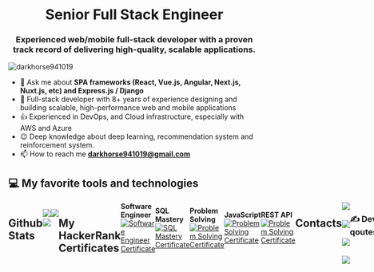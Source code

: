 <h1 align="center">Senior Full Stack Engineer</h1>
<h3 align="center">Experienced web/mobile full-stack developer with a proven track record of delivering high-quality, scalable applications.</h3>

<p align="left"> <img src="https://komarev.com/ghpvc/?username=darkhorse941019&label=Profile%20views&color=0e75b6&style=flat" alt="darkhorse941019" /> </p>

- 💬 Ask me about **SPA frameworks (React, Vue.js, Angular, Next.js, Nuxt.js, etc) and Express.js / Django**
- 🔭 Full-stack developer with 8+ years of experience designing and building scalable, high-performance web and mobile applications
- 👍 Experienced in DevOps, and Cloud infrastructure, especially with AWS and Azure
- 😉 Deep knowledge about deep learning, recommendation system and reinforcement system.
- 📫 How to reach me **darkhorse941019@gmail.com**

## 💻 My favorite tools and technologies
<div style="display: flex; align-items: flex-start; align: center">
<table align="center">
  <tr>
    <td align="center" width="96">
      <img src="https://techstack-generator.vercel.app/python-icon.svg" alt="Python" width="48" height="48" />
      <br><b>Python</b>
    </td>
    <td align="center" width="96">
      <img src="https://techstack-generator.vercel.app/js-icon.svg" alt="JavaScript" width="48" height="48" />
      <br><b>JavaScript</b>
    </td>
    <td align="center" width="96">
      <img src="https://techstack-generator.vercel.app/ts-icon.svg" alt="TypeScript" width="48" height="48" />
      <br><b>TypeScript</b>
    </td>
    <td align="center" width="96">
      <img src="https://cdn.jsdelivr.net/gh/devicons/devicon@latest/icons/go/go-original-wordmark.svg" alt="Go" width="48" height="48" />
      <br><b>Go</b>
    </td>
    <td align="center" width="96">
      <img src="https://techstack-generator.vercel.app/cpp-icon.svg" alt="C++" width="48" height="48" />
      <br><b>C++</b>
    </td>
    <td align="center" width="96">
      <img src="https://techstack-generator.vercel.app/csharp-icon.svg" alt="C#" width="48" height="48" />
      <br><b>C#</b>
    </td>
    <td align="center"  width="96">
      <img src="https://raw.githubusercontent.com/devicons/devicon/master/icons/java/java-original.svg" width="48" height="48" alt="Java" />
      <br><b>Java</b>
    </td>
    <td align="center" width="96">
      <img src="https://skillicons.dev/icons?i=php" width="48" height="48" alt="PHP" />
      <br><b>PHP</b>
    </td>
    <td align="center" width="96"> 
      <img src="https://user-images.githubusercontent.com/25181517/192108372-f71d70ac-7ae6-4c0d-8395-51d8870c2ef0.png" width="48" height="48" alt="Git" />
      <br><b>Git</b>
    </td>
  </tr>
  <tr>
    <td align="center" width="96">
      <img src="https://techstack-generator.vercel.app/react-icon.svg" alt="React" width="48" height="48" />
      <br><b>React</b>
    </td>
    <td align="center" width="96">
      <img src="https://skillicons.dev/icons?i=vue" width="48" height="48" alt="Vue" />
      <br><b>Vue</b>
    </td>
    <td align="center" width="96">
      <img src="https://angular.io/assets/images/logos/angular/angular.svg" width="48" height="48" alt="Angular" />
      <br><b>Angular</b>
    </td>
    <td align="center" width="96">
      <img src="https://techstack-generator.vercel.app/django-icon.svg" alt="Django" width="48" height="48" />
      <br>Django
    </td>
    <td align="center" width="96">
      <img src="https://raw.githubusercontent.com/devicons/devicon/master/icons/dot-net/dot-net-original-wordmark.svg" width="48" height="48" alt=".NET" />
      <br><b>.NET</b>
    </td>
    <td align="center" width="96">
      <img src="https://cdn.jsdelivr.net/gh/devicons/devicon@latest/icons/dotnetcore/dotnetcore-original.svg" width="48" height="48" alt=".NET Core" />
      <br><b>.NET Core</b>
    </td>
    <td align="center" width="96">
      <img src="https://cdn.worldvectorlogo.com/logos/nextjs-2.svg" width="48" height="48" alt="Next.js" />
      <br><b>Next.js</b>
    </td>
    <td align="center" width="96">
      <img src="https://skillicons.dev/icons?i=nodejs" width="48" height="48" alt="Node.js" />
      <br><b>Node.js</b>
    </td>
    <td align="center" width="96">
      <img src="https://www.vectorlogo.zone/logos/nuxtjs/nuxtjs-icon.svg" width="48" height="48" alt="Nuxt.js" />
      <br><b>Nuxt.js</b>
    </td>
  </tr>
  <tr>
    <td align="center" width="96">
      <img src="https://reactnative.dev/img/header_logo.svg" width="48" height="48" alt="React Native" />
      <br><b>React Native</b>
    </td>
    <td align="center"  width="96">
      <img src="https://cdn.jsdelivr.net/gh/devicons/devicon@latest/icons/materialui/materialui-original.svg" width="48" height="48" alt="Material UI"/>
      <br><b>Material UI</b>
    </td>
    <td align="center" width="96">
      <img src="https://cdn.jsdelivr.net/gh/devicons/devicon@latest/icons/antdesign/antdesign-original.svg" width="48" height="48" alt="AntDesign" />
      <br><b>Ant Design</b>
    </td>
    <td align="center"  width="96">
      <img src="https://skillicons.dev/icons?i=laravel" width="48" height="48" alt="Laravel" />
      <br><b>Laravel</b>
    </td>
    <td align="center" width="96">
      <img src="https://www.vectorlogo.zone/logos/flutterio/flutterio-icon.svg" width="48" height="48" alt="Flutter" />
      <br><b>Flutter</b>
    </td>
    <td align="center" width="96">
      <img src="https://skillicons.dev/icons?i=css" width="48" height="48" alt="CSS" />
      <br><b>CSS</b>
    </td>
    <td align="center" width="96">
      <img src="https://skillicons.dev/icons?i=tailwind" width="48" height="48" alt="Tailwind CSS" />
      <br><b>Tailwind CSS</b>
    </td>
    <td align="center"  width="96">
      <img src="https://skillicons.dev/icons?i=bootstrap" width="48" height="48" alt="Bootstrap" />
      <br><b>Bootstrap</b>
    </td>
    <td align="center" width="96">
      <img src="https://skillicons.dev/icons?i=jquery" width="48" height="48" alt="jQuery" />
      <br><b>jQuery</b>
    </td>
  </tr>
  <tr>
    <td align="center" width="96">
      <img src="https://raw.githubusercontent.com/devicons/devicon/master/icons/backbonejs/backbonejs-original-wordmark.svg" width="48" height="48" alt="Backbone.js" />
      <br><b>Backbone.js</b>
    </td>
    <td align="center" width="96">
      <img src="https://raw.githubusercontent.com/devicons/devicon/master/icons/express/express-original-wordmark.svg" width="48" height="48" alt="Express.js" />
      <br><b>Express.js</b>
    </td>
    <td align="center" width="96">
      <img src="https://skillicons.dev/icons?i=graphql" width="48" height="48" alt="GraphQL" />
      <br><b>GraphQL</b>
    </td>
    <td align="center" width="96">
      <img src="https://cdn.jsdelivr.net/gh/devicons/devicon@latest/icons/nestjs/nestjs-original.svg" width="48" height="48" alt="GraphQL" />
      <br><b>Nest.js</b>
    </td>
    <td align="center" width="96">
      <img src="https://cdn.jsdelivr.net/gh/devicons/devicon@latest/icons/spring/spring-original.svg" width="48" height="48" alt="GraphQL" />
      <br><b>Spring</b>
    </td>
    <td align="center" width="96">
      <img src="https://cdn.jsdelivr.net/gh/devicons/devicon@latest/icons/electron/electron-original.svg" width="48" height="48" alt="Electron.js" />
      <br><b>Electron.js</b>
    </td>
    <td align="center" width="96">
      <img src="https://cdn.jsdelivr.net/gh/devicons/devicon@latest/icons/webpack/webpack-original.svg" width="48" height="48" alt="Webpack" />
      <br><b>Webpack</b>
    </td>
    <td align="center" width="96">
      <img src="https://techstack-generator.vercel.app/mysql-icon.svg" width="48" height="48" alt="MySQL" />
      <br><b>MySQL</b>
    </td>
    <td align="center" width="96">
      <img src="https://skillicons.dev/icons?i=postgres" width="48" height="48" alt="PostgreSQL" />
      <br><b>PostgreSQL</b>
    </td>
  </tr>
  <tr>
    <td align="center" width="96">
      <img src="https://skillicons.dev/icons?i=mongodb" width="48" height="48" alt="MongoDB" />
      <br><b>MongoDB</b>
    </td>
    <td align="center" width="96">
      <img src="https://raw.githubusercontent.com/devicons/devicon/master/icons/redis/redis-original-wordmark.svg" width="48" height="48" alt="Redis" />
      <br><b>Redis</b>
    </td>
    <td align="center" width="96">
      <img src="https://www.vectorlogo.zone/logos/firebase/firebase-icon.svg" width="48" height="48" alt="Firebase" />
      <br><b>Firebase</b>
    </td>
    <td align="center" width="96">
      <img src="https://cdn.jsdelivr.net/gh/devicons/devicon@latest/icons/sqlite/sqlite-original.svg" alt="Sqlite" width="48" height="48" />
      <br><b>Sqlite</b>
    </td>
    <td align="center" width="96">
      <img src="https://cdn.jsdelivr.net/gh/devicons/devicon@latest/icons/microsoftsqlserver/microsoftsqlserver-original.svg" alt="Microsoft SQL Server" width="48" height="48" />
      <br><b>MS SQL Server</b>
    </td>
    <td align="center" width="96">
      <img src="https://techstack-generator.vercel.app/aws-icon.svg" alt="AWS" width="48" height="48" />
      <br><b>AWS</b>
    </td>
    <td align="center" width="96">
      <img src="https://cdn.jsdelivr.net/gh/devicons/devicon@latest/icons/azure/azure-original.svg" alt="Microsoft Azure" width="48" height="48" />
      <br><b>Microsoft Azure</b>
    </td>
    <td align="center" width="96">
      <img src="https://cdn.jsdelivr.net/gh/devicons/devicon@latest/icons/heroku/heroku-original.svg" width="48" height="48" alt="Heroku" />
      <br><b>Heroku</b>
    </td>
    <td align="center" width="96">
      <img src="https://cdn.jsdelivr.net/gh/devicons/devicon@latest/icons/vercel/vercel-original.svg" alt="Vercel" width="48" height="48" />
      <br><b>Vercel</b>
    </td>
  </tr>
</table>
  
## Github Stats
<p align = "center">
  <img src = "https://github-readme-stats.vercel.app/api?username=darkhorse941019&show_icons=true&&include_all_commits=true&count_private=true&theme=light&line_height=27">
  <img src = "https://github-readme-stats.vercel.app/api/top-langs/?username=darkhorse941019&langs_count=8&layout=compact&theme=light&include_all_commits=true&line_height=27">
  </a>
  
<p align="center" style="margin-bottom: 10px;">
    <img src="https://github-profile-trophy.vercel.app/?username=darkhorse941019&column=7&theme=light"/>
</p>
</p>
</details>

## My HackerRank Certificates
<div style="display: flex; justify-content: center; align-items: center;">
    <div>
        <b>Software Engineer</b>
        <a href="https://www.hackerrank.com/certificates/a6ea21293320">
            <img src="https://img.shields.io/badge/View_Certificate-0077B5?style=for-the-badge&logo=hackerrank&logoColor=white" alt="Software Engineer Certificate" />
        </a>
    </div>
    <div>
        <b>SQL Mastery</b>
        <a href="https://www.hackerrank.com/certificates/6bf29e1e2e84">
            <img src="https://img.shields.io/badge/View_Certificate-0077B5?style=for-the-badge&logo=hackerrank&logoColor=white" alt="SQL Mastery Certificate"/>
        </a>
    </div>
    <div>
        <b>Problem Solving</b>
        <a href="https://www.hackerrank.com/certificates/5917ef6ebe6a">
            <img src="https://img.shields.io/badge/View_Certificate-0077B5?style=for-the-badge&logo=hackerrank&logoColor=white" alt="Problem Solving Certificate"/>
        </a>
    </div>
    <div>
        <b>JavaScript</b>
        <a href="https://www.hackerrank.com/certificates/b6c8372f3d1a">
            <img src="https://img.shields.io/badge/View_Certificate-0077B5?style=for-the-badge&logo=hackerrank&logoColor=white" alt="Problem Solving Certificate"/>
        </a>
    </div>
    <div>
      <b>REST API</b>
      <a href="https://www.hackerrank.com/certificates/5972dee878b8">
          <img src="https://img.shields.io/badge/View_Certificate-0077B5?style=for-the-badge&logo=hackerrank&logoColor=white" alt="Problem Solving Certificate"/>
      </a>
    </div>
</div>


## Contacts
<div align="center"> 
  <a href="mailto:darkhorse941019@gmail.com" target="_blank" rel="noopener noreferrer"><img src="https://img.icons8.com/fluency/2x/gmail-new.png"  width="40" /></a>
  &nbsp;
   <a href="https://www.linkedin.com/in/spirited-challenger-384bbb32a/" target="_blank" rel="noopener noreferrer"><img src="https://img.icons8.com/color/2x/linkedin.png"  width="40" /></a>
  &nbsp;
  <a href="https://join.skype.com/invite/live:.cid.4adfce262c36469" target="_blank" rel="noopener noreferrer"><img src="https://img.icons8.com/color/2x/skype.png"  width="40" /></a>
  &nbsp;
  <a href="https://t.me/Crxlife" target="_blank" rel="noopener noreferrer"><img src="https://img.icons8.com/color/2x/telegram-app.png"  width="40" /></a>
  &nbsp;
</div>

### ✍️ Dev qoutes
![](https://quotes-github-readme.vercel.app/api?type=horizontal&theme=radical)
